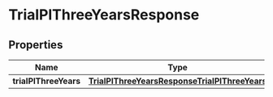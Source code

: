 

# TrialPlThreeYearsResponse

## Properties

Name | Type | Description | Notes
------------ | ------------- | ------------- | -------------
**trialPlThreeYears** | [**TrialPlThreeYearsResponseTrialPlThreeYears**](TrialPlThreeYearsResponseTrialPlThreeYears.md) |  | 



